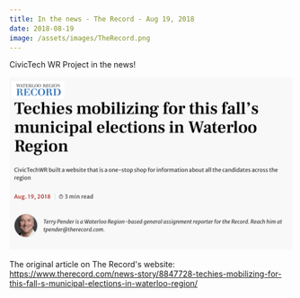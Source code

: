```yaml
---
title: In the news - The Record - Aug 19, 2018
date: 2018-08-19
image: /assets/images/TheRecord.png
---
```

CivicTech WR Project in the news! 

![](/assets/images/TheRecord.png)

The original article on The Record's website: https://www.therecord.com/news-story/8847728-techies-mobilizing-for-this-fall-s-municipal-elections-in-waterloo-region/